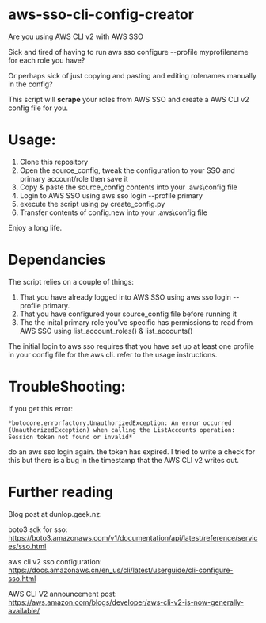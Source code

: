 # aws-sso-cli-config-creator
Are you using AWS CLI v2 with AWS SSO

Sick and tired of having to run aws sso configure --profile myprofilename for each role you have?

Or perhaps sick of just copying and pasting and editing rolenames manually in the config?

This script will **scrape** your roles from AWS SSO and create a AWS CLI v2 config file for you.

# Usage:
1. Clone this repository
2. Open the source_config, tweak the configuration to your SSO and primary account/role then save it
3. Copy & paste the source_config contents into your .aws\config file
4. Login to AWS SSO using aws sso login --profile primary
5. execute the script using py create_config.py
6. Transfer contents of config.new into your .aws\config file

Enjoy a long life.

# Dependancies
The script relies on a couple of things:

1. That you have already logged into AWS SSO using aws sso login --profile primary.
2. That you have configured your source_config file before running it
3. The the inital primary role you've specific has permissions to read from AWS SSO using list_account_roles() & list_accounts()

The initial login to aws sso requires that you have set up at least one profile in your config file for the aws cli. refer to the usage instructions.

# TroubleShooting:
If you get this error:

	*botocore.errorfactory.UnauthorizedException: An error occurred (UnauthorizedException) when calling the ListAccounts operation: Session token not found or invalid*

do an aws sso login again. the token has expired. I tried to write a check for this but there is a bug in the timestamp that the AWS CLI v2 writes out.

# Further reading
Blog post at dunlop.geek.nz: 

boto3 sdk for sso: https://boto3.amazonaws.com/v1/documentation/api/latest/reference/services/sso.html

aws cli v2 sso configuration: https://docs.amazonaws.cn/en_us/cli/latest/userguide/cli-configure-sso.html

AWS CLI V2 announcement post: https://aws.amazon.com/blogs/developer/aws-cli-v2-is-now-generally-available/